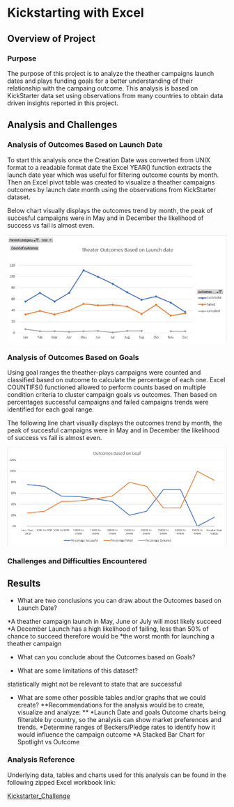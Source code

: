 # Kickstarting with Excel

## Overview of Project
### Purpose

The purpose of this project is to analyze the theather campaigns launch dates and plays funding goals for a better understanding of their relationship with the campaing outcome. This analysis is based on KickStarter data set using observations from many countries to obtain data driven insights reported in this project. 

## Analysis and Challenges

### Analysis of Outcomes Based on Launch Date


To start this analysis once the Creation Date was converted from UNIX format to a readable format date the Excel YEAR() function extracts the launch date year which was useful for filtering outcome counts by month. Then an Excel pivot table was created to visualize a theather campaigns outcomes by launch date month using the observations from KickStarter dataset.

Below chart visually displays the outcomes trend by month, the peak of succesful campaigns were in May and in December the likelihood of success vs fail is almost even. 

![Theater_Outcomes_vs_Launch](https://github.com/Mejikano/Module-1-Challenge-KickStarter-Analysis/blob/main/Resources/Theater_Outcomes_vs_Launch.PNG)


### Analysis of Outcomes Based on Goals


Using goal ranges the theather-plays campaigns were counted and classified based on outcome to calculate the percentage of each one. Excel COUNTIFS() functioned allowed to perform counts based on multiple condition criteria to cluster campaign goals vs outcomes. Then based on percentages successful campaigns and failed campaigns trends were identified for each goal range.

The following line chart visually displays the outcomes trend by month, the peak of succesful campaigns were in May and in December the likelihood of success vs fail is almost even. 

![Outcomes_vs_Goals](https://github.com/Mejikano/Module-1-Challenge-KickStarter-Analysis/blob/main/Resources/Outcomes_vs_Goals.PNG)

### Challenges and Difficulties Encountered


## Results


- What are two conclusions you can draw about the Outcomes based on Launch Date?

*A theather campaign launch in May, June or July will most likely succeed
*A December Launch has a high likelihood of failing, less than 50% of chance to succeed therefore would be 
*the worst month for launching a theather campaign 

- What can you conclude about the Outcomes based on Goals?

- What are some limitations of this dataset?

statistically might not be relevant to state that are successful 

- What are some other possible tables and/or graphs that we could create?
**Recommendations for the analysis would be to create, visualize and analyze: **
*Launch Date and goals Outcome charts being filterable by country, so the analysis can show market preferences and trends.
*Determine ranges of Beckers/Pledge rates to identify how it would influence the campaign outcome
*A Stacked Bar Chart for Spotlight vs Outcome

### Analysis Reference
Underlying data, tables and charts used for this analysis can be found in the following zipped Excel workbook link:

[Kickstarter_Challenge](https://github.com/Mejikano/Module-1-Challenge-KickStarter-Analysis/blob/main/Kickstarter_Challenge.zip)

